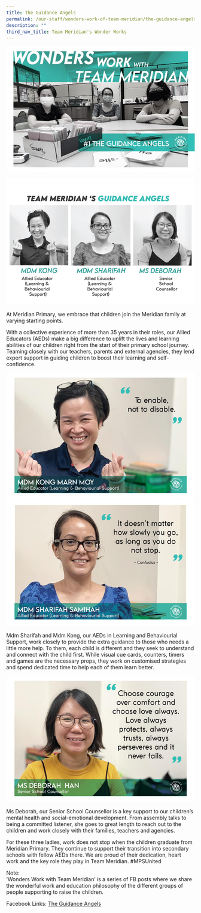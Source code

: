 ```yaml
---
title: The Guidance Angels
permalink: /our-staff/wonders-work-of-team-meridian/the-guidance-angels/
description: ""
third_nav_title: Team Meridian's Wonder Works
---
```

![](/images/Wonder%20Work/The%20Guidance%20Angels/Guidance%20Angels%201.jpg)

![](/images/Wonder%20Work/The%20Guidance%20Angels/Guidance%20Angels%202.jpg)

<p>At Meridian Primary, we embrace that children join the Meridian family at varying starting points.

With a collective experience of more than 35 years in their roles, our Allied Educators (AEDs) make a big difference to uplift the lives and learning abilities of our children right from the start of their primary school journey. Teaming closely with our teachers, parents and external agencies, they lend expert support in guiding children to boost their learning and self-confidence.</p>

![](/images/Wonder%20Work/The%20Guidance%20Angels/Guidance%20Angels%203.jpg)
![](/images/Wonder%20Work/The%20Guidance%20Angels/Guidance%20Angels%204.jpg)

<p>Mdm Sharifah and Mdm Kong, our AEDs in Learning and Behaviourial Support, work closely to provide the extra guidance to those who needs a little more help. To them, each child is different and they seek to understand and connect with the child first. While visual cue cards, counters, timers and games are the necessary props, they work on customised strategies and spend dedicated time to help each of them learn better.</p>

![](/images/Wonder%20Work/The%20Guidance%20Angels/Guidance%20Angels%205.jpg)

<p>Ms Deborah, our Senior School Counsellor is a key support to our children’s mental health and social-emotional development. From assembly talks to being a committed listener, she goes to great length to reach out to the children and work closely with their families, teachers and agencies.

For these three ladies, work does not stop when the children graduate from Meridian Primary. They continue to support their transition into secondary schools with fellow AEDs there. We are proud of their dedication, heart work and the key role they play in Team Meridian. #MPSUnited

Note:  
‘Wonders Work with Team Meridian’ is a series of FB posts where we share the wonderful work and education philosophy of the different groups of people supporting to raise the children.</p>  

<p>Facebook Links: <a href="https://www.facebook.com/meridianpri/posts/171132324421380">The Guidance Angels</a></p>